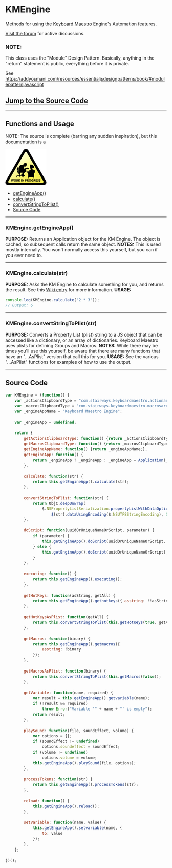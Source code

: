 
# KMEngine
Methods for using the [Keyboard Maestro](https://www.keyboardmaestro.com/main/) Engine's Automation features.

[Visit the forum](https://forum.keyboardmaestro.com/) for active discussions.
### NOTE: ###
This class uses the "Module" Design Pattern. Basically, anything in the "return" statement is public, everything before it is private.

See https://addyosmani.com/resources/essentialjsdesignpatterns/book/#modulepatternjavascript

## [Jump to the Source Code](#source)

---

## Functions and Usage
NOTE: The source is complete (barring any sudden inspiration), but this documentation is a

![wip-sign.png](resources/CCB7AEA96395B800A043B776CB42F3D6.png)
* [getEngineApp()](#getEngineApp)
* [calculate()](#calculate)
* [convertStringToPlist()](#convertStringToPlist)
* [Source Code](#source)

---

### <a name="getEngineApp"></a>KMEngine.getEngineApp()
**PURPOSE:**
Returns an Application object for the KM Engine. The object is cached, so subsequent calls return the same object.
**NOTES:**
This is used mostly internally. You won't normally access this yourself, but you can if you ever need to.

---

### <a name="calculate"></a>KMEngine.calculate(str)
**PURPOSE:**
Asks the KM Engine to calculate something for you, and returns the result. See this [Wiki entry](https://wiki.keyboardmaestro.com/function/CALCULATE) for more information.
**USAGE:**

```js
console.log(KMEngine.calculate("2 * 3"));
// Output: 6
```

---

### <a name="convertStringToPlist"></a>KMEngine.convertStringToPlist(str)
**PURPOSE:**
Converts a Property List (plist) string to a JS object that can be accessed like a dictionary, or an array of dictionaries. Keyboard Maestro uses plists for defining Groups and Macros.
**NOTES:**
While there may be times you'll use this yourself, be aware that there are many functions that have an "...AsPlist" version that call this for you.
**USAGE:**
See the various "...AsPlist" functions for examples of how to use the output.

---

## <a name="source"></a>Source Code

```js
var KMEngine = (function() {
	var _actionsClipboardType = "com.stairways.keyboardmaestro.actionarray";
	var _macrosClipboardType = "com.stairways.keyboardmaestro.macrosarray";
	var _engineAppName = "Keyboard Maestro Engine";

	var _engineApp = undefined;

	return {
		getActionsClipboardType: function() {return _actionsClipboardType;},
		getMacrosClipboardType: function() {return _macrosClipboardType;},
		getEngineAppName: function() {return _engineAppName;},
		getEngineApp: function() {
			return _engineApp ? _engineApp : _engineApp = Application(_engineAppName);
		},

		calculate: function(str) {
			return this.getEngineApp().calculate(str);
		},

		convertStringToPlist: function(str) {
			return ObjC.deepUnwrap(
				$.NSPropertyListSerialization.propertyListWithDataOptionsFormatError(
					$(str).dataUsingEncoding($.NSUTF8StringEncoding), 0, 0, null));
		},

		doScript: function(uuidOrUniqueNameOrScript, parameter) {
			if (parameter) {
				this.getEngineApp().doScript(uuidOrUniqueNameOrScript, { withParameter: parameter });
			} else {
				this.getEngineApp().doScript(uuidOrUniqueNameOrScript);
			}
		},

		executing: function() {
			return this.getEngineApp().executing();
		},

		getHotKeys: function(asString, getAll) {
			return this.getEngineApp().gethotkeys({ asstring: !!asString, getall: !!getAll});
		},

		getHotKeysAsPlist: function(getAll) {
			return this.convertStringToPlist(this.getHotKeys(true, getAll));
		},

		getMacros: function(binary) {
			return this.getEngineApp().getmacros({
				asstring: !binary
			});
		},

		getMacrosAsPlist: function(binary) {
			return this.convertStringToPlist(this.getMacros(false));
		},

		getVariable: function(name, required) {
			var result = this.getEngineApp().getvariable(name);
			if (!result && required)
				throw Error("Variable '" + name + "' is empty");
			return result;
		},

		playSound: function(file, soundEffect, volume) {
			var options = {};
			if (soundEffect != undefined)
				options.soundeffect = soundEffect;
			if (volume != undefined)
				options.volume = volume;
			this.getEngineApp().playSound(file, options);
		},

		processTokens: function(str) {
			return this.getEngineApp().processTokens(str);
		},

		reload: function() {
			this.getEngineApp().reload();
		},

		setVariable: function(name, value) {
			this.getEngineApp().setvariable(name, {
				to: value
			});
		},
	};

})();
```
